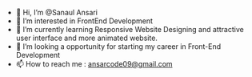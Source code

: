 - 👋 Hi, I’m @Sanaul Ansari
- 👀 I’m interested in FrontEnd Development
- 🌱 I’m currently learning Responsive Website Designing and attractive user interface and more animated website.
- 💞️ I’m looking a opportunity for starting my career in Front-End Development
- 📫 How to reach me : ansarcode09@gmail.com

<!---
SanaulAnsari09/SanaulAnsari09 is a ✨ special ✨ repository because its `README.md` (this file) appears on your GitHub profile.
You can click the Preview link to take a look at your changes.
--->
